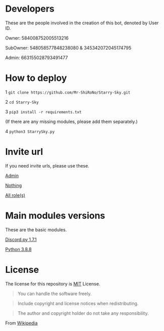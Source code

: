 # Developers
These are the people involved in the creation of this bot, denoted by User ID.

Owner: 584008752005513216

SubOwner: 548058577848238080 & 345342072045174795

Admin: 663155028793491477

# How to deploy

1 `git clone https://github.com/Mr-ShiRoNo/Starry-Sky.git`

2 `cd Starry-Sky`

3 `pip3 install -r requirements.txt`

(If there are any missing modules, please add them separately.)

4 `python3 StarrySky.py`

# Invite url
If you need invite urls, please use these.

[Admin](https://discord.com/oauth2/authorize?client_id=797378859199627284&scope=bot&permissions=8/)

[Nothing](https://discord.com/oauth2/authorize?client_id=797378859199627284&scope=bot&permissions=0/)

[All role(s)](https://discord.com/api/oauth2/authorize?client_id=797378859199627284&permissions=4228906231&scope=bot)

# Main modules versions
These are the basic modules.

[Discord.py 1.7.1](https://github.com/Rapptz/discord.py/)

[Python 3.8.8](https://www.python.org/)

# License
The license for this repository is [MIT](https://github.com/Mr-ShiRoNo/Starry-Sky/blob/master/LICENSE/) License.

>You can handle the software freely.

>Include copyright and license notices when redistributing.

>The author and copyright holder do not take any responsibility.

From [Wikipedia](https://ja.wikipedia.org/wiki/MIT_License)
